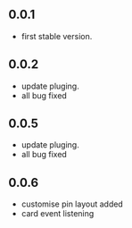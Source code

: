 ## 0.0.1
* first stable version.

## 0.0.2
* update pluging.
* all bug fixed

## 0.0.5
* update pluging.
* all bug fixed

## 0.0.6
* customise pin layout added
* card event listening


